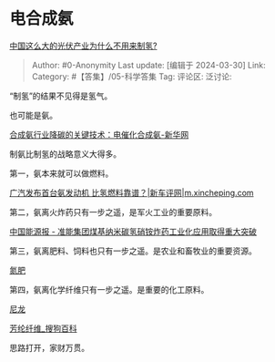# 电合成氨
[中国这么大的光伏产业为什么不用来制氢?](https://www.zhihu.com/question/646782236/answer/3448965291)

> Author: #0-Anonymity
> Last update: [编辑于 2024-03-30]
> Link:
> Category: #【答集】/05-科学答集 
> Tag: 
> 评论区:
> 泛讨论:

“制氢”的结果不见得是氢气。

也可能是氨。

[合成氨行业降碳的关键技术：电催化合成氨-新华网](https://link.zhihu.com/?target=http%3A//www.xinhuanet.com/science/2022-08/25/c_1310655844.htm)

制氨比制氢的战略意义大得多。

第一，氨本来就可以做燃料。

[广汽发布首台氨发动机 比氢燃料靠谱？|新车评网|m.xincheping.com](https://link.zhihu.com/?target=https%3A//m.xincheping.com/cehua/141304.html)

第二，氨离火炸药只有一步之遥，是军火工业的重要原料。

[中国能源报 - 准能集团煤基纳米碳氢硝铵炸药工业化应用取得重大突破](https://link.zhihu.com/?target=http%3A//paper.people.com.cn/zgnybwap/html/2024-01/08/content_26037066.htm)

第三，氨离肥料、饲料也只有一步之遥。是农业和畜牧业的重要资源。

[氮肥](https://link.zhihu.com/?target=https%3A//baike.baidu.com/item/%25E6%25B0%25AE%25E8%2582%25A5/9609077)

第四，氨离化学纤维只有一步之遥。是重要的化工原料。

[尼龙](https://link.zhihu.com/?target=https%3A//baike.baidu.com/item/%25E5%25B0%25BC%25E9%25BE%2599/1922772%3F_swebfr%3D220011)

[芳纶纤维\_搜狗百科](https://link.zhihu.com/?target=https%3A//baike.sogou.com/m/fullLemma%3Flid%3D538827)

思路打开，家财万贯。